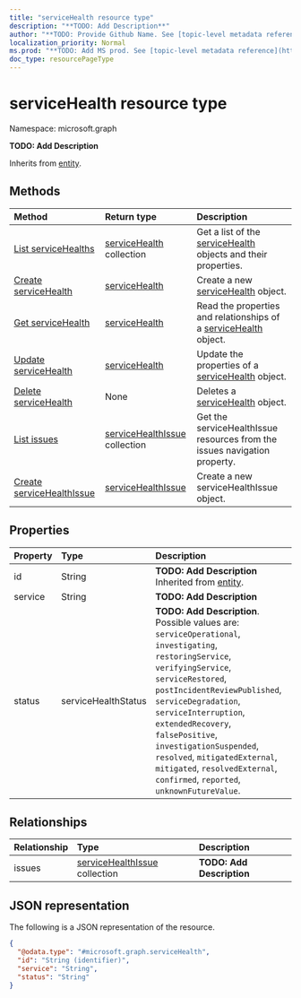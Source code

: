 ```yaml
---
title: "serviceHealth resource type"
description: "**TODO: Add Description**"
author: "**TODO: Provide Github Name. See [topic-level metadata reference](https://msgo.azurewebsites.net/add/document/guidelines/metadata.html#topic-level-metadata)**"
localization_priority: Normal
ms.prod: "**TODO: Add MS prod. See [topic-level metadata reference](https://msgo.azurewebsites.net/add/document/guidelines/metadata.html#topic-level-metadata)**"
doc_type: resourcePageType
---
```


# serviceHealth resource type

Namespace: microsoft.graph



**TODO: Add Description**


Inherits from [entity](../resources/entity.md).

## Methods
|Method|Return type|Description|
|:---|:---|:---|
|[List serviceHealths](../api/servicehealth-list.md)|[serviceHealth](../resources/servicehealth.md) collection|Get a list of the [serviceHealth](../resources/servicehealth.md) objects and their properties.|
|[Create serviceHealth](../api/servicehealth-create.md)|[serviceHealth](../resources/servicehealth.md)|Create a new [serviceHealth](../resources/servicehealth.md) object.|
|[Get serviceHealth](../api/servicehealth-get.md)|[serviceHealth](../resources/servicehealth.md)|Read the properties and relationships of a [serviceHealth](../resources/servicehealth.md) object.|
|[Update serviceHealth](../api/servicehealth-update.md)|[serviceHealth](../resources/servicehealth.md)|Update the properties of a [serviceHealth](../resources/servicehealth.md) object.|
|[Delete serviceHealth](../api/servicehealth-delete.md)|None|Deletes a [serviceHealth](../resources/servicehealth.md) object.|
|[List issues](../api/servicehealth-list-issues.md)|[serviceHealthIssue](../resources/servicehealthissue.md) collection|Get the serviceHealthIssue resources from the issues navigation property.|
|[Create serviceHealthIssue](../api/servicehealth-post-issues.md)|[serviceHealthIssue](../resources/servicehealthissue.md)|Create a new serviceHealthIssue object.|

## Properties
|Property|Type|Description|
|:---|:---|:---|
|id|String|**TODO: Add Description** Inherited from [entity](../resources/entity.md).|
|service|String|**TODO: Add Description**|
|status|serviceHealthStatus|**TODO: Add Description**. Possible values are: `serviceOperational`, `investigating`, `restoringService`, `verifyingService`, `serviceRestored`, `postIncidentReviewPublished`, `serviceDegradation`, `serviceInterruption`, `extendedRecovery`, `falsePositive`, `investigationSuspended`, `resolved`, `mitigatedExternal`, `mitigated`, `resolvedExternal`, `confirmed`, `reported`, `unknownFutureValue`.|

## Relationships
|Relationship|Type|Description|
|:---|:---|:---|
|issues|[serviceHealthIssue](../resources/servicehealthissue.md) collection|**TODO: Add Description**|

## JSON representation
The following is a JSON representation of the resource.
<!-- {
  "blockType": "resource",
  "keyProperty": "id",
  "@odata.type": "microsoft.graph.serviceHealth",
  "baseType": "microsoft.graph.entity",
  "openType": false
}
-->
``` json
{
  "@odata.type": "#microsoft.graph.serviceHealth",
  "id": "String (identifier)",
  "service": "String",
  "status": "String"
}
```

